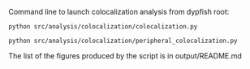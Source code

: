 Command line to launch colocalization analysis from dypfish root: 

```python src/analysis/colocalization/colocalization.py```

```python src/analysis/colocalization/peripheral_colocalization.py```

The list of the figures produced by the script is in output/README.md



